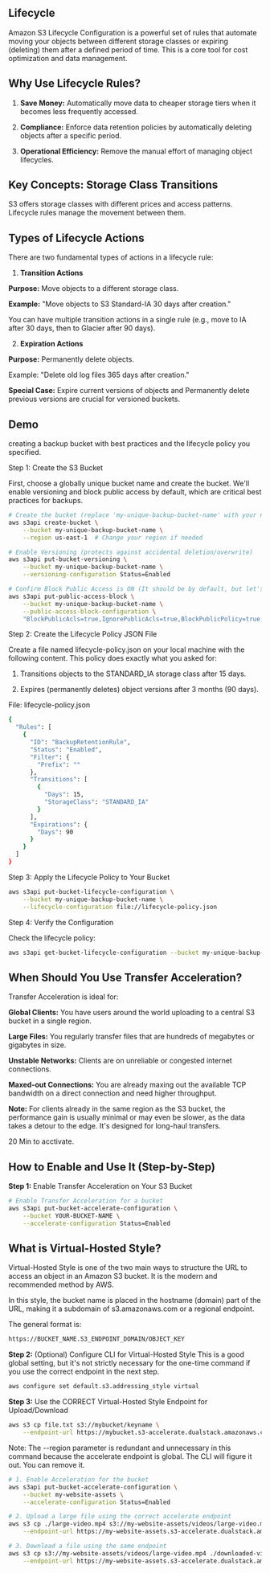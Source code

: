 ## Lifecycle
Amazon S3 Lifecycle Configuration is a powerful set of rules that automate moving your objects between different storage classes or expiring (deleting) them after a defined period of time. This is a core tool for cost optimization and data management.

## Why Use Lifecycle Rules?
1. **Save Money:** Automatically move data to cheaper storage tiers when it becomes less frequently accessed.

2. **Compliance:** Enforce data retention policies by automatically deleting objects after a specific period.

3. **Operational Efficiency:** Remove the manual effort of managing object lifecycles.

## Key Concepts: Storage Class Transitions
S3 offers storage classes with different prices and access patterns. Lifecycle rules manage the movement between them.

## Types of Lifecycle Actions
There are two fundamental types of actions in a lifecycle rule:

1. **Transition Actions**

 **Purpose:** Move objects to a different storage class.

**Example:** "Move objects to S3 Standard-IA 30 days after creation."

You can have multiple transition actions in a single rule (e.g., move to IA after 30 days, then to Glacier after 90 days).

2. **Expiration Actions**

**Purpose:** Permanently delete objects.

Example: "Delete old log files 365 days after creation."

**Special Case:** Expire current versions of objects and Permanently delete previous versions are crucial for versioned buckets.

## Demo
creating a backup bucket with best practices and the lifecycle policy you specified.

Step 1: Create the S3 Bucket

First, choose a globally unique bucket name and create the bucket. We'll enable versioning and block public access by default, which are critical best practices for backups.

```bash
# Create the bucket (replace 'my-unique-backup-bucket-name' with your name)
aws s3api create-bucket \
    --bucket my-unique-backup-bucket-name \
    --region us-east-1  # Change your region if needed

# Enable Versioning (protects against accidental deletion/overwrite)
aws s3api put-bucket-versioning \
    --bucket my-unique-backup-bucket-name \
    --versioning-configuration Status=Enabled

# Confirm Block Public Access is ON (It should be by default, but let's verify/set it)
aws s3api put-public-access-block \
    --bucket my-unique-backup-bucket-name \
    --public-access-block-configuration \
    "BlockPublicAcls=true,IgnorePublicAcls=true,BlockPublicPolicy=true,RestrictPublicBuckets=true"
```
Step 2: Create the Lifecycle Policy JSON File

Create a file named lifecycle-policy.json on your local machine with the following content. This policy does exactly what you asked for:

1. Transitions objects to the STANDARD_IA storage class after 15 days.

2. Expires (permanently deletes) object versions after 3 months (90 days).

File: lifecycle-policy.json

```bash
{
  "Rules": [
    {
      "ID": "BackupRetentionRule",
      "Status": "Enabled",
      "Filter": {
        "Prefix": "" 
      },
      "Transitions": [
        {
          "Days": 15,
          "StorageClass": "STANDARD_IA"
        }
      ],
      "Expirations": {
        "Days": 90
      }
    }
  ]
}
```

Step 3: Apply the Lifecycle Policy to Your Bucket

```bash
aws s3api put-bucket-lifecycle-configuration \
    --bucket my-unique-backup-bucket-name \
    --lifecycle-configuration file://lifecycle-policy.json
```
Step 4: Verify the Configuration

Check the lifecycle policy:
```bash
aws s3api get-bucket-lifecycle-configuration --bucket my-unique-backup-bucket-name
```

## When Should You Use Transfer Acceleration?
Transfer Acceleration is ideal for:

**Global Clients:** You have users around the world uploading to a central S3 bucket in a single region.

**Large Files:** You regularly transfer files that are hundreds of megabytes or gigabytes in size.

**Unstable Networks:** Clients are on unreliable or congested internet connections.

**Maxed-out Connections:** You are already maxing out the available TCP bandwidth on a direct connection and need higher throughput.

**Note:** For clients already in the same region as the S3 bucket, the performance gain is usually minimal or may even be slower, as the data takes a detour to the edge. It's designed for long-haul transfers.

20 Min to acctivate.

## How to Enable and Use It (Step-by-Step)
**Step 1:** Enable Transfer Acceleration on Your S3 Bucket
```bash
# Enable Transfer Acceleration for a bucket
aws s3api put-bucket-accelerate-configuration \
    --bucket YOUR-BUCKET-NAME \
    --accelerate-configuration Status=Enabled
```
## What is Virtual-Hosted Style?
Virtual-Hosted Style is one of the two main ways to structure the URL to access an object in an Amazon S3 bucket. It is the modern and recommended method by AWS.

In this style, the bucket name is placed in the hostname (domain) part of the URL, making it a subdomain of s3.amazonaws.com or a regional endpoint.

The general format is:
```bash
https://BUCKET_NAME.S3_ENDPOINT_DOMAIN/OBJECT_KEY
```
**Step 2:** (Optional) Configure CLI for Virtual-Hosted Style
This is a good global setting, but it's not strictly necessary for the one-time command if you use the correct endpoint in the next step.

```bash
aws configure set default.s3.addressing_style virtual
```
**Step 3:** Use the CORRECT Virtual-Hosted Style Endpoint for Upload/Download
```bash
aws s3 cp file.txt s3://mybucket/keyname \
    --endpoint-url https://mybucket.s3-accelerate.dualstack.amazonaws.com
```
Note: The --region parameter is redundant and unnecessary in this command because the accelerate endpoint is global. The CLI will figure it out. You can remove it.

```bash
# 1. Enable Acceleration for the bucket
aws s3api put-bucket-accelerate-configuration \
    --bucket my-website-assets \
    --accelerate-configuration Status=Enabled

# 2. Upload a large file using the correct accelerate endpoint
aws s3 cp ./large-video.mp4 s3://my-website-assets/videos/large-video.mp4 \
    --endpoint-url https://my-website-assets.s3-accelerate.dualstack.amazonaws.com

# 3. Download a file using the same endpoint
aws s3 cp s3://my-website-assets/videos/large-video.mp4 ./downloaded-video.mp4 \
    --endpoint-url https://my-website-assets.s3-accelerate.dualstack.amazonaws.com
```